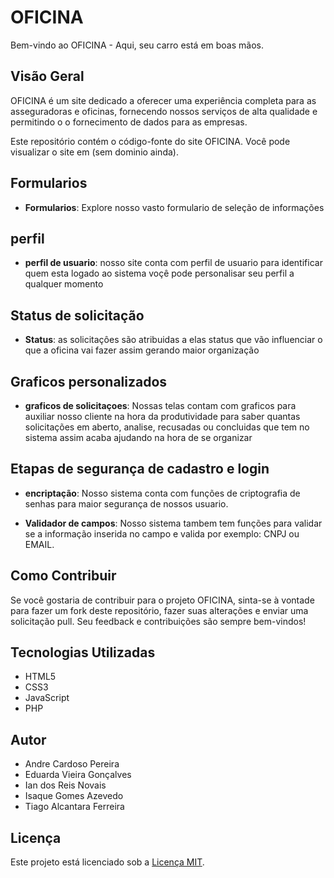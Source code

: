 # OFICINA

Bem-vindo ao OFICINA - Aqui, seu carro está em boas mãos.

## Visão Geral

OFICINA é um site dedicado a oferecer uma experiência completa para as asseguradoras e oficinas, fornecendo nossos serviços de alta qualidade e permitindo o o fornecimento de dados para as empresas.

Este repositório contém o código-fonte do site OFICINA. Você pode visualizar o site em (sem dominio ainda).

## Formularios 

- **Formularios**: Explore nosso vasto formulario de seleção de informações

## perfil 

- **perfil de usuario**: nosso site conta com perfil de usuario para identificar quem esta logado ao sistema voçê pode personalisar seu perfil a qualquer momento

## Status de solicitação 

- **Status**: as solicitaçôes são atribuidas a elas status que vão influenciar o que a oficina vai fazer assim gerando maior organização

## Graficos personalizados 

- **graficos de solicitaçoes**: Nossas telas contam com graficos para auxiliar nosso cliente na hora da produtividade para saber quantas solicitações em aberto, analise, recusadas ou concluidas que tem no sistema assim acaba ajudando na hora de se organizar

## Etapas de segurança de cadastro e login

- **encriptação**: Nosso sistema conta com funções de criptografia de senhas para maior segurança de nossos usuario.

- **Validador de campos**: Nosso sistema tambem tem funções para validar se a informação inserida no campo e valida por exemplo: CNPJ ou EMAIL.

## Como Contribuir

Se você gostaria de contribuir para o projeto OFICINA, sinta-se à vontade para fazer um fork deste repositório, fazer suas alterações e enviar uma solicitação pull. Seu feedback e contribuições são sempre bem-vindos!

## Tecnologias Utilizadas

- HTML5
- CSS3
- JavaScript
- PHP

## Autor

- Andre Cardoso Pereira
- Eduarda Vieira Gonçalves
- Ian dos Reis Novais
- Isaque Gomes Azevedo
- Tiago Alcantara Ferreira

## Licença

Este projeto está licenciado sob a [Licença MIT](LICENSE).
